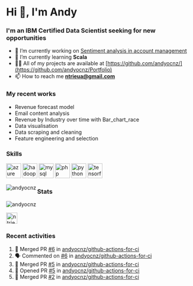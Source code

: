 <h1 align="left">Hi 👋, I'm Andy</h1>
<h3 align="left">I'm an IBM Certified Data Scientist seeking for new opportunities</h3>

- 🔭 I’m currently working on [Sentiment analysis in account management](https://github.com/andyocnz/machine_learning)
- 🌱 I’m currently learning **Scala**
- 👨‍💻 All of my projects are available at [https://github.com/andyocnz/](https://github.com/andyocnz/Portfolio)
- 📫 How to reach me **ntrieua@gmail.com**

<h3 align="left">My recent works</h3>

- Revenue forecast model
- Email content analysis
- Revenue by Industry over time with Bar_chart_race
- Data visualisation
- Data scraping and cleaning
- Feature engineering and selection

<h3 align="left">Skills</h3>

<p align="left"><img src="https://www.vectorlogo.zone/logos/microsoft_azure/microsoft_azure-icon.svg" alt="azure" width="40" height="40"/> <img src="https://www.vectorlogo.zone/logos/apache_hadoop/apache_hadoop-icon.svg" alt="hadoop" width="40" height="40"/> <img src="https://devicons.github.io/devicon/devicon.git/icons/mysql/mysql-original-wordmark.svg" alt="mysql" width="40" height="40"/> <img src="https://devicons.github.io/devicon/devicon.git/icons/php/php-original.svg" alt="php" width="40" height="40"/> <img src="https://devicons.github.io/devicon/devicon.git/icons/python/python-original.svg" alt="python" width="40" height="40"/> <img src="https://www.vectorlogo.zone/logos/tensorflow/tensorflow-icon.svg" alt="tensorflow" width="40" height="40"/></p><img align="left" src="https://github-readme-stats.vercel.app/api/top-langs/?username=andyocnz&layout=compact&hide=html" alt="andyocnz" />

<h3 align="left">Stats</h3>
<img align="center" src="https://github-readme-stats.vercel.app/api?username=andyocnz&show_icons=true" alt="andyocnz" />


<p align="left">
<a href="https://linkedin.com/in/ntrieua" target="blank"><img align="center" src="https://cdn.jsdelivr.net/npm/simple-icons@3.0.1/icons/linkedin.svg" alt="ntrieua" height="30" width="30" /></a>
</p>

<h3 align="left">Recent activities</h3>

<!--START_SECTION:activity-->
1. 🎉 Merged PR [#6](https://github.com//andyocnz/github-actions-for-ci/pull/6) in [andyocnz/github-actions-for-ci](https://github.com//andyocnz/github-actions-for-ci)
2. 🗣 Commented on [#6](https://github.com//andyocnz/github-actions-for-ci/issues/6) in [andyocnz/github-actions-for-ci](https://github.com//andyocnz/github-actions-for-ci)
3. 🎉 Merged PR [#5](https://github.com//andyocnz/github-actions-for-ci/pull/5) in [andyocnz/github-actions-for-ci](https://github.com//andyocnz/github-actions-for-ci)
4. 💪 Opened PR [#5](https://github.com//andyocnz/github-actions-for-ci/pull/5) in [andyocnz/github-actions-for-ci](https://github.com//andyocnz/github-actions-for-ci)
5. 🎉 Merged PR [#2](https://github.com//andyocnz/github-actions-for-ci/pull/2) in [andyocnz/github-actions-for-ci](https://github.com//andyocnz/github-actions-for-ci)
<!--END_SECTION:activity-->
